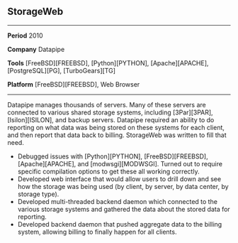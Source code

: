 ## StorageWeb

------------ -------------------------------------------------------------------------------------------
**Period**   2010

**Company**  Datapipe

**Tools**    [FreeBSD][FREEBSD], [Python][PYTHON], [Apache][APACHE], [PostgreSQL][PG], [TurboGears][TG]

**Platform** [FreeBSD][FREEBSD], Web Browser
------------ -------------------------------------------------------------------------------------------

Datapipe manages thousands of servers. Many of these servers are connected to various shared storage systems, including [3Par][3PAR], [Isilon][ISILON], and backup servers. Datapipe required an ability to do reporting on what data was being stored on these systems for each client, and then report that data back to billing. StorageWeb was written to fill that need.

* Debugged issues with [Python][PYTHON], [FreeBSD][FREEBSD], [Apache][APACHE], and [modwsgi][MODWSGI]. Turned out to require specific compilation options to get these all working correctly.
* Developed web interface that would allow users to drill down and see how the storage was being used (by client, by server, by data center, by storage type).
* Developed multi-threaded backend daemon which connected to the various storage systems and gathered the data about the stored data for reporting.
* Developed backend daemon that pushed aggregate data to the billing system, allowing billing to finally happen for all clients.
